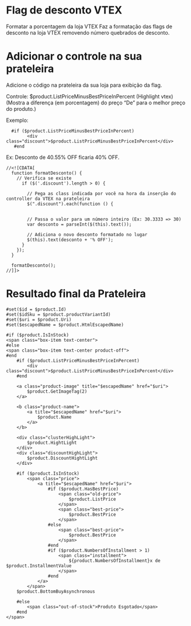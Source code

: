 # Flag de desconto VTEX
Formatar a porcentagem da loja VTEX
Faz a formatação das flags de desconto na loja VTEX removendo número quebrados de desconto.

# Adicionar o controle na sua prateleira
Adicione o código na prateleira da sua loja para exibição da flag. 

Controle: $product.ListPriceMinusBestPriceInPercent  (Highlight vtex)
(Mostra a diferença (em porcentagem) do preço “De” para o melhor preço do produto.)

Exemplo:
```
  #if ($product.ListPriceMinusBestPriceInPercent)
        <div class="discount">$product.ListPriceMinusBestPriceInPercent</div>
   #end
```

Ex: Desconto de 40.55% OFF ficaria 40% OFF.
```
//<![CDATA[    
  function formatDesconto() {
 	// Verifica se existe 
      if ($('.discount').length > 0) {

	    // Pega as class indicada por você na hora da inserção do controller da VTEX na prateleira
	    $(".discount").each(function () {

      
        // Passa o valor para um número inteiro (Ex: 30.3333 => 30)
        var desconto = parseInt($(this).text());
    
        // Adiciona o novo desconto formatado no lugar
        $(this).text(desconto + '% OFF');
      }
    });
  }

  formatDesconto();
//]]>
```


# Resultado final da Prateleira

```
#set($id = $product.Id)
#set($idSku = $product.productVariantId)
#set($uri = $product.Uri)
#set($escapedName = $product.HtmlEscapedName)

#if ($product.IsInStock)
<span class="box-item text-center">
#else
<span class="box-item text-center product-off">
#end
    #if ($product.ListPriceMinusBestPriceInPercent)
        <div class="discount">$product.ListPriceMinusBestPriceInPercent</div>
    #end
    
    <a class="product-image" title="$escapedName" href="$uri">
        $product.GetImageTag(2)
    </a>
    
    <b class="product-name">
        <a title="$escapedName" href="$uri">
            $product.Name
        </a>
    </b>
    
    <div class="clusterHighLight">
        $product.HightLight
    </div>
    <div class="discountHighLight">
        $product.DiscountHightLight
    </div>
    
    #if ($product.IsInStock)
    	<span class="price">
    		<a title="$escapedName" href="$uri">
                #if ($product.HasBestPrice)
        			<span class="old-price">
                        $product.ListPrice
                    </span>
                    <span class="best-price">
                        $product.BestPrice
                    </span>
                #else
                    <span class="best-price">
                        $product.BestPrice
                    </span>                    
                #end
                #if ($product.NumbersOfInstallment > 1)
                    <span class="installment">
        				${product.NumbersOfInstallment}x de $product.InstallmentValue
            		</span>
                #end
            </a>
    	</span>
    $product.BottomBuyAsynchronous

	#else
		<span class="out-of-stock">Produto Esgotado</span> 
	#end
</span>
```
